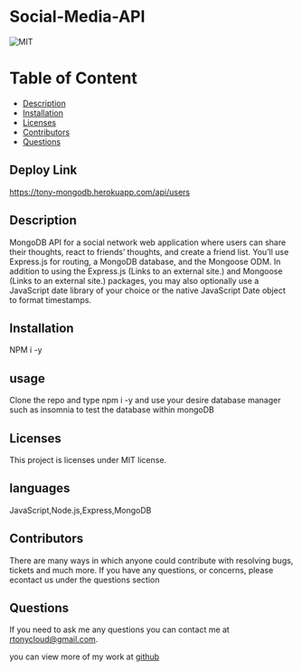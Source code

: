 # Social-Media-API
  ![MIT](https://img.shields.io/badge/license-MIT-blue.svg)


# Table of Content
* [Description](#description)
* [Installation](#installation)
* [Licenses](#licenses)
* [Contributors](#contributors)
* [Questions](#questions)

## Deploy Link
https://tony-mongodb.herokuapp.com/api/users

## Description 
MongoDB API for a social network web application where users can share their thoughts, react to friends’ thoughts, and create a friend list. You’ll use Express.js for routing, a MongoDB database, and the Mongoose ODM. In addition to using the Express.js (Links to an external site.) and Mongoose (Links to an external site.) packages, you may also optionally use a JavaScript date library of your choice or the native JavaScript Date object to format timestamps.

## Installation
NPM i -y

## usage
Clone the repo and type npm i -y and use your desire database manager such as insomnia to test the database within mongoDB

## Licenses  
  This project is licenses under MIT license.

## languages
JavaScript,Node.js,Express,MongoDB

## Contributors
There are many ways in which anyone could contribute with resolving bugs, tickets and much more. If you have any questions, or concerns, please econtact us under the questions section

## Questions
If you need to ask me any questions you can contact me at rtonycloud@gmail.com.

 you can view more of my work at [github](https://github.com/Rtonycloud)
